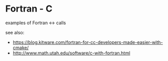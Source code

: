 # Fortran - C

examples of Fortran <-> calls

see also:
* https://blog.kitware.com/fortran-for-cc-developers-made-easier-with-cmake/
* http://www.math.utah.edu/software/c-with-fortran.html
